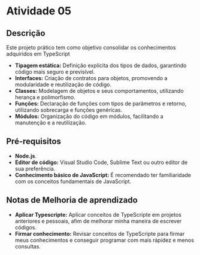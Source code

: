 # Atividade 05 

## Descrição
Este projeto prático tem como objetivo consolidar os conhecimentos adquiridos em TypeScript

* **Tipagem estática:** Definição explícita dos tipos de dados, garantindo código mais seguro e previsível.
* **Interfaces:** Criação de contratos para objetos, promovendo a modularidade e reutilização de código.
* **Classes:** Modelagem de objetos e seus comportamentos, utilizando herança e polimorfismo.
* **Funções:** Declaração de funções com tipos de parâmetros e retorno, utilizando sobrecarga e funções genéricas.
* **Módulos:** Organização do código em módulos, facilitando a manutenção e a reutilização.

## Pré-requisitos
* **Node.js**.
* **Editor de código:** Visual Studio Code, Sublime Text ou outro editor de sua preferência.
* **Conhecimento básico de JavaScript:** É recomendado ter familiaridade com os conceitos fundamentais de JavaScript.

## Notas de Melhoria de aprendizado
* **Aplicar Typescripte:** Aplicar conceitos de TypeScripte em projetos anteriores e pessoais, afim de melhorar minha maneira de escrever códigos.
* **Firmar conhecimento:** Revisar conceitos de TypeScripte para firmar meus conhecimentos e conseguir programar com mais rápidez e menos consultas.
